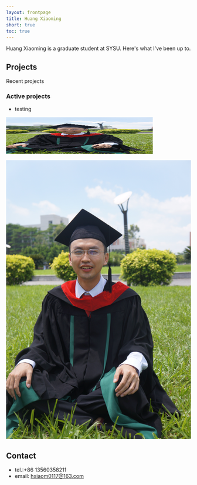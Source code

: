 ```yaml
---
layout: frontpage
title: Huang Xiaoming
short: true
toc: true
---
```

Huang Xiaoming is a graduate student at SYSU. Here's what I've been up to.

## Projects

Recent projects

### Active projects
* testing
<img src="/static/images/graduation.jpg" width="400" height="100">

![images](/static/images/graduation.jpg)

## Contact
* tel.:+86 13560358211
* email: hxiaom0117@163.com
